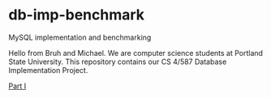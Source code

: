 # db-imp-benchmark

MySQL implementation and benchmarking

Hello from Bruh and Michael. We are computer science students at Portland State University. This repository contains our CS 4/587 Database Implementation Project.

[Part I](PART1.md)